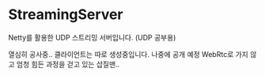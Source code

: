 # StreamingServer
Netty를 활용한 UDP 스트리밍 서버입니다. (UDP 공부용)

열심히 공사중.. 클라이언트는 따로 생성중입니다. 나중에 공개 예정
WebRtc로 가지 않고 엄청 힘든 과정을 걷고 있는 삽질맨..
